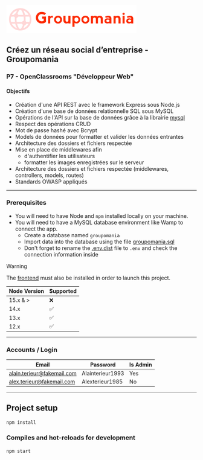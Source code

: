 ![Groupomania Icon](/assets/groupomania-red-icon.png)

## Créez un réseau social d’entreprise - Groupomania

### P7 - OpenClassrooms "Développeur Web"

#### Objectifs

- Création d'une API REST avec le framework Express sous Node.js
- Création d'une base de données relationnelle SQL sous MySQL
- Opérations de l'API sur la base de données grâce à la librairie [mysql](https://www.npmjs.com/package/mysql)
- Respect des opérations CRUD
- Mot de passe hashé avec Bcrypt
- Models de données pour formatter et valider les données entrantes
- Architecture des dossiers et fichiers respectée
- Mise en place de middlewares afin
  - d'authentifier les utilisateurs
  - formatter les images enregistrées sur le serveur
- Architecture des dossiers et fichiers respectée (middlewares, controllers, models, routes)
- Standards OWASP appliqués

---

### Prerequisites
  
- You will need to have Node and `npm` installed locally on your machine.
- You will need to have a MySQL database environment like Wamp to connect the app.
  - Create a database named `groupomania`
  - Import data into the database using the file [groupomania.sql](../database/groupomania.sql)
  - Don't forget to rename the [.env.dist](../back/.env.dist) file to `.env` and check the connection information inside
 
> [!WARNING]  
> The [frontend](https://github.com/Alex-Pqn/Groupomania-ocr_dw/tree/main/front-app) must also be installed in order to launch this project.
 
| Node Version | Supported          |
| ------------ | ------------------ |
| 15.x & >     | :x:                |
| 14.x         | :white_check_mark: |
| 13.x         | :white_check_mark: |
| 12.x         | :white_check_mark: |

---

### Accounts / Login

| Email                      | Password         | Is Admin |
| -------------------------- | ---------------- | -------- |
| alain.terieur@fakemail.com | Alainterieur1993 | Yes      |
| alex.terieur@fakemail.com  | Alexterieur1985  | No       |

---

## Project setup

```
npm install
```

### Compiles and hot-reloads for development

```
npm start
```

